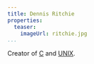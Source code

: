 ```yaml
---
title: Dennis Ritchie
properties:
  teaser:
    imageUrl: ritchie.jpg
...
```


Creator of [C](c.html) and [UNIX](unix.html).
